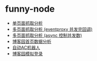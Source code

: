 # funny-node

- [单页面抓取分析][0]
- [多页面抓取分析 (eventproxy 并发完回调)][1]
- [多页面抓取分析 (async 控制并发数)][2]
- [博客园首页数据分析][3]
- [自动AC机器人][4]
- [博客园模拟登录][5]



[0]: https://github.com/hanzichi/funny-node/tree/master/single-page-analyze
[1]: https://github.com/hanzichi/funny-node/tree/master/multiple-pages-analyze-use-eventproxy
[2]: https://github.com/hanzichi/funny-node/tree/master/multiple-pages-analyze-use-async
[3]: https://github.com/hanzichi/funny-node/tree/master/cnblogs-homepage-analyze
[4]: https://github.com/hanzichi/funny-node/tree/master/auto-AC-machine
[5]: https://github.com/hanzichi/funny-node/tree/master/cnblogs-auto-login
